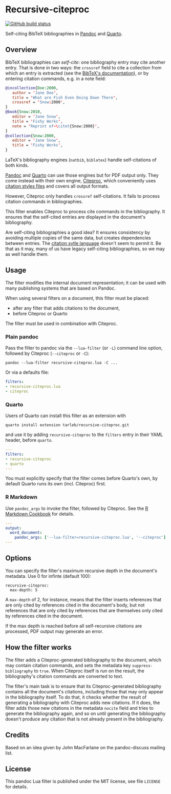 Recursive-citeproc
==================================================================

[![GitHub build status][CI badge]][CI workflow]

Self-citing BibTeX bibliographies in [Pandoc][] and [Quarto][].

[CI badge]: https://img.shields.io/github/actions/workflow/status/dialoa/recursive-citeproc.git/ci.yaml?branch=main
[CI workflow]: https://github.com/dialoa/recursive-citeproc.git/actions/workflows/ci.yaml

[BibTeX]: https://ctan.math.illinois.edu/biblio/bibtex/base/btxdoc.pdf
[Citeproc]: https://github.com/jgm/citeproc
[CSLs]: https://citationstyles.org/
[Pandoc]: https://pandoc.org
[Quarto]: https://quarto.org

Overview
------------------------------------------------------------------

BibTeX bibliographies can *self-cite*: one bibliography entry
may cite another entry. That is done in two ways: the `crossref`
field to cite a collection from which an entry is extracted
 (see the [BibTeX's documentation][BibTeX]), or by entering
 citation commands, e.g. in a note field:

 ```bibtex
@incollection{Doe:2000,
    author = 'Jane Doe',
    title = 'What are Fish Even Doing Down There',
    crossref = 'Snow:2000',
}
@book{Snow:2010,
    editor = 'Jane Snow',
    title = 'Fishy Works',
    note = 'Reprint of~\citet{Snow:2000}',
}
@collection{Snow:2000,
    editor = 'Jane Snow',
    title = 'Fishy Works',
}
```

LaTeX's bibliography engines (`natbib`, `biblatex`) handle
self-citations of both kinds. 

[Pandoc][] and [Quarto][] can use those engines but for PDF output
only. They come instead with their own engine, [Citeproc][], which
conveniently uses [citation styles files][CSLs] and covers all
output formats. 

However, Citeproc only handles `crossref` self-citations. 
It fails to process citation commands in bibliographies. 

This filter enables Citeproc to process cite commands in 
the bibliography. It ensures that the self-cited entries
are displayed in the document's bibliography.

Are self-citing bibliographies a good idea? It ensures
consistency by avoiding multiple copies of the same
data, but creates dependencies between entries. The
[citation sytle language][CSLs] doesn't seem to 
permit it. Be that as it may, many of us have legacy
self-citing bibliographies, so we may as well
handle them.

Usage
------------------------------------------------------------------

The filter modifies the internal document representation; it can
be used with many publishing systems that are based on Pandoc.

When using several filters on a document, this filter must 
be placed:
* after any filter that adds citations to the document,
* before Citeproc or Quarto

The filter must be used in combination with Citeproc.

### Plain pandoc

Pass the filter to pandoc via the `--lua-filter` (or `-L`) command
line option, followed by Citeproc (`--citeproc` or `-C`):

    pandoc --lua-filter recursive-citeproc.lua -C ...

Or via a defaults file:

``` yaml
filters:
- recursive-citeproc.lua
- citeproc
```

### Quarto

Users of Quarto can install this filter as an extension with

    quarto install extension tarleb/recursive-citeproc.git

and use it by adding `recursive-citeproc` to the `filters` entry
in their YAML header, before `quarto`.

``` yaml
---
filters:
- recursive-citeproc
- quarto
---
```

You must explicitly specify that the filter comes before Quarto's own,
by default Quarto runs its own (incl. Citeproc) first.

### R Markdown

Use `pandoc_args` to invoke the filter, followed by Citeproc. See 
the [R Markdown
Cookbook](https://bookdown.org/yihui/rmarkdown-cookbook/lua-filters.html)
for details.

``` yaml
---
output:
  word_document:
    pandoc_args: ['--lua-filter=recursive-citeproc.lua', '--citeproc']
---
```

Options
------------------------------------------------------------------

You can specify the filter's maximum recursive depth in the
document's metadata. Use 0 for infinte (default 100):

``` 
recursive-citeproc:
  max-depth: 5
```

A `max-depth` of 2, for instance, means that the filter inserts
references that are only cited by references cited in the document's
body, but not references that are only cited by references that are
themselves only cited by references cited in the document. 

If the max depth is reached before all self-recursive citations are 
processed, PDF output may generate an error.

How the filter works
------------------------------------------------------------------

The filter adds a Citeproc-generated bibliography to the document, 
which may contain citation commands, and sets the metadata key
`suppress-bibliography` to `true`. When Citeproc itself is run
on the result, the bibliography's citation commands are converted 
to text.

The filter's main task is to ensure that its Citeproc-generated
bibliography contains all the document's citations, including
those that may only appear in the bibliography itself. To do 
that, it checks whether the result of generating a bibliography
with Citeproc adds new citations. If it does, the filter 
adds those new citations in the metadata `nocite` field
and tries to generate the bibliography again, and so on
until generating the bibliography doesn't produce any citation
that is not already present in the bibliography.

Credits
------------------------------------------------------------------

Based on an idea given by John MacFarlane on the pandoc-discuss
mailing list.

License
------------------------------------------------------------------

This pandoc Lua filter is published under the MIT license, see
file `LICENSE` for details.
